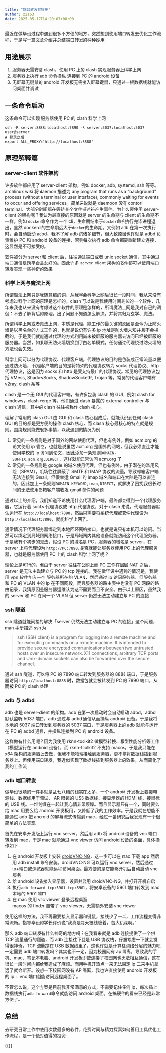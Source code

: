 ```yaml
---
title: "端口转发的妙用"
author: z2z63
date: 2025-05-17T14:20:07+08:00
---
```


最近在做毕设过程中遇到很多不方便的地方，突然想到使用端口转发去优化工作流程，于是写一篇文章介绍并总结端口转发的种种妙用  

## 用途展示

1. 服务器无需安装 clash，使用 PC 上的 clash 实现服务器上科学上网
2. 服务器上执行 adb 命令操纵 连接到 PC 的 android 设备
3. 无屏幕无键鼠的 android 开发板无需接入屏幕键鼠，只通过一根数据线就能访问桌面并调试

<!--more-->
## 一条命令启动

这条命令可以实现 服务器使用 PC 的 clash 科学上网

```shell
ssh -R server:8888:localhost:7890 -R server:5037:localhost:5037  user@server
# 登录之后
export ALL_PROXY="http://localhost:8888"
```

## 原理解释篇

### server-client 软件架构

许多软件都应用了 server-client 架构，例如 docker, adb, systemd, ssh 等等。archlinux wiki 将 daemon 描述为 any program that runs as a "background" process (without a terminal or user interface), commonly waiting for events to occur and offering services。简单来说就是 daemoon 没有 contorl terminal，大部分时间都在等待某个文件描述符产生事件。为什么要使用 server-client 的架构呢？我认为最直接的原因就是 server 的生命期与 client 的生命期不一样。例如 `docker`命令作为一个 cli，生命期结束于`docker`命令执行完毕进程退出，显然 dockerd 的生命期远大于`docker`的生命期。又例如 adb 在第一次执行时，会自动启动 adbd，我不了解 adb 的诸多细节，但大致原因也许就是 adbd 负责维护 PC 和 android 设备的连接，否则每次执行 adb 命令都要重新建立连接，这显然是不可接受的。

软件被分为 server 和 client 后，往往通过端口或者 unix socket 通信，其中通过端口通信是跨平台最友好的。因此许多 server-client 架构的软件都可以使用端口转发实现一些神奇的效果

### 科学上网与魔法上网

所谓魔法上网只是我随意编的词，从我学会科学上网后很长一段时间，我从来没有考虑过科学上网的原理是怎样的。clash 可以说是我使用时间最长的一个软件，几年来我也从来没有考虑过这个软件的原理是怎样的，所谓魔法上网是我对自己的调侃：不去了解背后的原理，出了问题不知道怎么解决，并将其归为玄学、魔法。

所谓科学上网或者魔法上网，本质是代理，能工作的最关键的原因是至今为止防火墙是以黑名单的方式工作的，也就是说仍有许多 ip 地址是防火墙未知并且不会拦截的，于是我们就能通过代理的方式利用尚未被屏蔽的服务器去访问已经被屏蔽的服务器。当然，如果哪天防火墙切换到了白名单模式，任何通过代理绕过防火墙的方法也会失效。

科学上网可以分为代理协议、代理客户端。代理协议的目的是伪装成正常流量以便通过防火墙， 代理客户端的目的是将特殊的代理协议转为 socks 代理协议、http 代理协议，这是因为 socks 和 http 是受支持最广的代理协议。常见的代理协议包括 VMess, ShadowSocks, ShadowSocketR, Trojan 等。常见的代理客户端有 v2ray, clash 系等  

clash 是一个无 GUI 的代理客户端，有许多包装 clash 的 GUI，例如 clash for windows，clash verge 等，他们通过 clash 暴露的 external-controller 与 clash 通信，其中的 clash 往往被称作 clash 核心。

理解了常用的 clash GUI 由 GUI 和 clash 核心组成后，就能认识到任何 clash GUI 的目的都是更方便的操作 clash 核心，而 clash 核心最核心的特点就是规则。围绕规则能做很多事情，以我遇到的情况为例

1. 常见的一条规则是对于国外的网站使用代理，但也有例外。例如 acm.org 的论文使用 ip 管控，也就是说虽然 acm.org 是国外的网站，但我必须直连才能使用学校的 ip 访问到论文，因此添加一条规则`DOMAIN-SUFFIX,acm.org,DIRECT`，这样就能正常访问 acm.org 了
2. 常见的一条规则是 google 的域名使用代理，但也有例外。由于潜在的滥用风险（SPAM），机场往往屏蔽了 SMTP 和 IMAP 协议的流量，导致邮箱客户端无法连接到 Gmail。但很幸运 Gmail 的 imap 域名和端口在大陆是可以直连的，因此加上一条规则`DOMAIN-KEYWORD,imap,DIRECT`，就解决了困扰我很长时间的无法使用邮箱客户端收发 gmail 邮件的问题

通过以上的介绍，我们知道不论使用什么代理客户端，最终都会得到一个代理服务器，它运行着 socks 代理协议或 http 代理协议，对于 clash 来说，代理服务器默认运行在 `http://localhost:7890`，然后只需要将系统代理或软件代理设为 `http://localhost:7890`，就能科学上网了。

通常情况下代理服务器绑定到本地回环网络接口，也就是说只有本机可以访问。当然可以绑定到局域网网络接口，于是局域网内其他设备就能访问这个代理服务器。于是我有个初步的想法，假设 PC 的域名是 PC，服务器的域名是 server，在 server 上将代理设为 `http://PC:7890`, 是否就能让服务器使用 PC 上的代理服务器，也就是服务器使用 PC 上的 clash 科学上网了呢？

理论上是可行的，但由于 server 往往在公网上而 PC 工作在层层 NAT 之后，server 是无法主动建立与 PC 的 tcp 连接的。我在做毕设中遇到的情况是，我使用 vpn 软件加入一个 服务器所在的 VLAN，然后通过 ip 访问服务器，但服务器和 PC 的 VLAN 中的 ip 在不同网段，而且服务器的路由表中也没有 PC 网段的路由记录，我猜原因是服务器运维认为这不需要而且不安全。由于以上原因，虽然我的 server 和 PC 在同一个 VLAN 但 server 仍然无法主动建立与 PC 的连接

### ssh 隧道

ssh 隧道就能间接的解决「server 仍然无法主动建立与 PC 的连接」这个问题，man 手册描述 ssh 为
> ssh (SSH client) is a program for logging into a remote machine and for executing commands on a remote machine.  It is intended to provide secure encrypted communications between two untrusted hosts over an insecure network.  X11 connections, arbitrary TCP ports and Unix-domain sockets can also be forwarded over the secure channel.

通过 ssh 隧道，可以将 PC 的 7890 端口转发到服务器的 8888 端口，于是服务器访问 `http://localhost:8888` 时，数据包就会被转发到 PC 的 7890 端口，从而被 PC 的 clash 处理

### adb 与 adbd

adb 也是 server-client 的架构。adb 在第一次启动时会自动启动 adbd，adbd 默认监听 5037 端口，adb 通过与 adbd 通信从而操纵 android 设备。于是我将本地的 5037 端口转发到服务器的 5037 端口，于是服务器上的 adb 就能与运行在 PC 的 adbd 通信，并操纵连接到 PC 的 android 设备。

这样做有什么用呢？因为我使用 rknn-toolkit2 做模型转换、模型性能分析等工作（模型运行在 android 设备），而 rknn-toolkit2 不支持 macos，于是我只能在 x64 架构的服务器上去做，但我不能物理接触到服务器，更不能将数据线插到服务器上。但使用端口转发，我近似实现了数据线插到服务器上的效果，从而简化了我的工作流

### adb 端口转发

做毕设很烦的一件事就是乱七八糟的线实在太多，一个 android 开发板上要接电源线、数据线用于调试、 AR 眼镜的 USB 数据线、接显示器的 HDMI 线、接鼠标的 USB 线。一堆线缠在一起让我心情非常烦躁。而且显示器只有一个，同时要么给 mac 用要么给 android 开发板用，又降低了我的工作效率。于是我就在想能不能通过 adb 把 android 的屏幕流式传输到 mac，经过一番研究后我发现有一个很简单的方法实现

首先在安卓开发版上运行 vnc server，然后用 adb 将 android 设备的 vnc 端口转发到 mac，于是 mac 就能通过 vnc viewer 访问 android 设备的桌面，具体操作如下

1. 在 android 开发板上安装 [droidVNC-NG](https://github.com/bk138/droidVNC-NG)，这一步可以在 mac 下载 app 然后用 adb install 命令安装。droidVNC-NG 可以运行 vnc server，然后通过 ip+端口或浏览器就能远程访问桌面。最方便的是它能够开机后自动启动 vnc 服务
2. 给 android 设备接入显示器，设置并启用 droidVNC-NG，并打开开机自启
3. 执行`adb forward tcp:5901 tcp:5901`，将安卓设备的 5901 端口转发到 mac 本地的 5901 端口
4. 在 mac 使用 vnc viewer 登录远程桌面  
   macos 的 finder 自带了 vnc viewer，无需额外安装 vnc viewer

使用这样的方法，我不再需要接入显示器和键鼠，接线少了一半，工作流程变得非常流畅。指导毕设的学长评价说“我真是每天被线缠着，苦大仇深啊。”

那么 adb 端口转发有什么神奇的地方吗？在我看来就是 adb 连接提供了一个供 TCP 流量通行的隧道，而 adb 连接往下就是 USB 协议栈，仔细考虑一下就会觉得很神奇，TCP 流量跑在 USB 数据线里了，这也许就是计算机网络分层的魅力吧  
一定需要 adb 端口转发吗？其实也不一定，因为校园网有 ap 隔离，导致我的手机、mac、笔记本电脑、android 开发板即使连接了校园网也无法相互通信，这在很长一段时间内都给我造成了麻烦。而用手机开热点一来无法固定 ip 二来手机拿远了就会断开。设想一下校园网没有 AP 隔离，我也许直接使用 android 开发板的 ip + vnc 端口就能访问远程桌面了。

不管怎么说，这个方案是目前我非常满意的方式，不需要记住任何 ip，每次插上数据线执行`adb forward`命令就能访问 android 桌面。在搞硬件的看来已经是非常方便了。

## 总结

去研究日常工作中使用次数最多的软件，花费时间与精力探索如何善用工具优化工作流程，是一个绝对值得的投资

{{<youtube TYq1QInreZo>}}